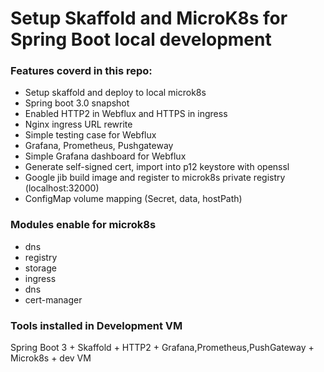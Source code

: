 # Setup Skaffold and MicroK8s for Spring Boot local development

### Features coverd in this repo:
- Setup skaffold and deploy to local microk8s
- Spring boot 3.0 snapshot
- Enabled HTTP2 in Webflux and HTTPS in ingress
- Nginx ingress URL rewrite 
- Simple testing case for Webflux
- Grafana, Prometheus, Pushgateway
- Simple Grafana dashboard for Webflux 
- Generate self-signed cert, import into p12 keystore with openssl
- Google jib build image and register to microk8s private registry (localhost:32000)
- ConfigMap volume mapping (Secret, data, hostPath)

### Modules enable for microk8s
- dns
- registry
- storage
- ingress
- dns
- cert-manager

### Tools installed in Development VM

Spring Boot 3 + Skaffold + HTTP2 + Grafana,Prometheus,PushGateway + Microk8s + dev VM
